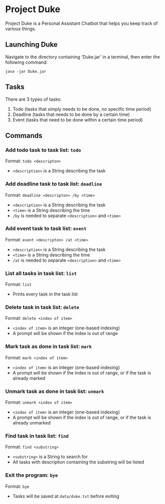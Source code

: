# Project Duke

Project Duke is a Personal Assistant Chatbot that helps you keep track of various things.

## Launching Duke

Navigate to the directory containing 'Duke.jar' in a terminal, then enter the following command:

`java -jar Duke.jar`

## Tasks

There are 3 types of tasks:

1. Todo (tasks that simply needs to be done, no specific time period)
2. Deadline (tasks that needs to be done by a certain time)
3. Event (tasks that need to be done within a certain time period)

## Commands

### Add todo task to task list: `todo`

Format: `todo <descripton>`

- `<description>` is a String describing the task

### Add deadline task to task list: `deadline`

Format: `deadline <descripton> /by <time>`

- `<description>` is a String describing the task
- `<time>` is a String describing the time
- `/by` is needed to separate `<description>` and `<time>`

### Add event task to task list: `event`

Format: `event <descripton> /at <time>`

- `<description>` is a String describing the task
- `<time>` is a String describing the time
- `/at` is needed to separate `<description>` and `<time>`

### List all tasks in task list: `list`

Format: `list`

- Prints every task in the task list

### Delete task in task list: `delete`

Format: `delete <index of item>`

- `<index of item>` is an integer (one-based indexing)
- A prompt will be shown if the index is out of range

### Mark task as done in task list: `mark`

Format: `mark <index of item>`

- `<index of item>` is an integer (one-based indexing)
- A prompt will be shown if the index is out of range, or if the task is already marked

### Unmark task as done in task list: `unmark`

Format: `unmark <index of item>`

- `<index of item>` is an integer (one-based indexing)
- A prompt will be shown if the index is out of range, or if the task is already unmarked

### Find task in task list: `find`

Format: `find <substring>`

- `<substring>` is a String to search for
- All tasks with description containing the substring will be listed

### Exit the program: `bye`

Format: `bye`

- Tasks will be saved at `data/duke.txt` before exiting